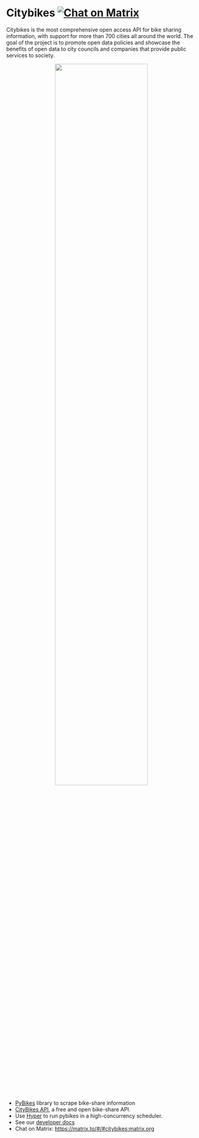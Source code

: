 # Citybikes [![Chat on Matrix](https://matrix.to/img/matrix-badge.svg)](https://matrix.to/#/#citybikes:matrix.org)

Citybikes is the most comprehensive open access API for bike sharing
information, with support for more than 700 cities all around the world. The
goal of the project is to promote open data policies and showcase the benefits
of open data to city councils and companies that provide public services to
society.

<p align="center">
  <img width="70%" src="https://github.com/user-attachments/assets/6ce0cb0c-9db9-4a85-8d21-b673937f5e1a"/>
</p>


* [PyBikes](https://github.com/eskerda/pybikes) library to scrape bike-share information
* [CityBikes API](https://api.citybik.es), a free and open bike-share API.
* Use [Hyper](https://github.com/citybikes/hyper) to run pybikes in a high-concurrency scheduler.
* See our [developer docs](https://docs.citybik.es)
* Chat on Matrix: https://matrix.to/#/#citybikes:matrix.org
